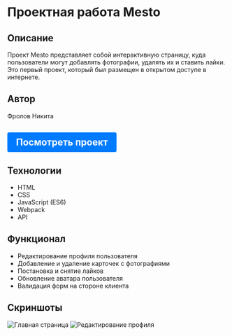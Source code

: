 # Проектная работа Mesto

## Описание
Проект Mesto представляет собой интерактивную страницу, куда пользователи могут добавлять фотографии, удалять их и ставить лайки. Это первый проект, который был размещен в открытом доступе в интернете.

## Автор
Фролов Никита

## <a href="https://mi-viejo-amigo.github.io/mesto-project-ff/" style="display: inline-block; padding: 10px 20px; background-color: #007bff; color: #fff; text-decoration: none; border-radius: 4px; transition: background-color 0.3s ease;">Посмотреть проект</a>

## Технологии
- HTML
- CSS
- JavaScript (ES6)
- Webpack
- API

## Функционал
- Редактирование профиля пользователя
- Добавление и удаление карточек с фотографиями
- Постановка и снятие лайков
- Обновление аватара пользователя
- Валидация форм на стороне клиента

## Скриншоты
![Главная страница](./screenshots/main-page.png)
![Редактирование профиля](./screenshots/edit-profile.png)